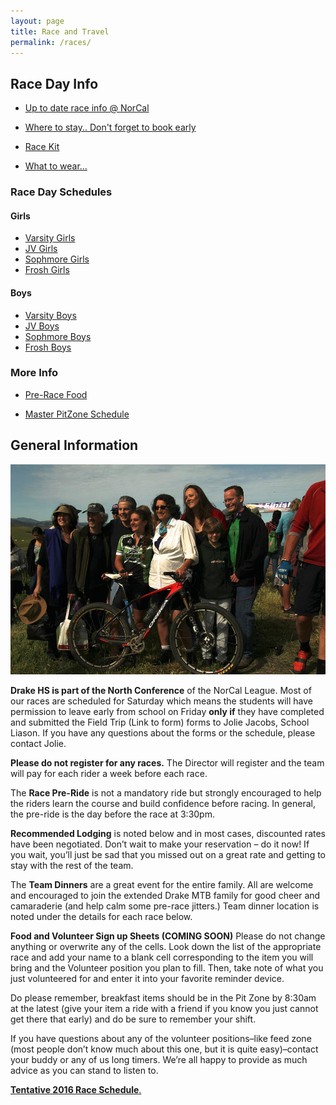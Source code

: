 ```yaml
---
layout: page
title: Race and Travel
permalink: /races/
---
```


## Race Day Info

* [Up to date race info @ NorCal](http://www.norcalmtb.org/)

* [Where to stay.. Don't forget to book early](https://drive.google.com/file/d/0B9nR_NmSORGdVl9KNTgwcms1U0E/view?usp=sharing)

* [Race Kit](https://drive.google.com/file/d/0B9nR_NmSORGdNU5FTFNxejdia3c/view?usp=sharing)

* [What to wear...](https://drive.google.com/file/d/0B9nR_NmSORGdeWRaMEt3bUVka0E/view?usp=sharing)


### Race Day Schedules

#### Girls

* [Varsity Girls](https://drive.google.com/file/d/0B9nR_NmSORGdSGJCOEx5U05HQkU/view?usp=sharing)<br>
* [JV Girls](https://drive.google.com/file/d/0B9nR_NmSORGdUkc1RGhHcUJzaUk/view?usp=sharing)<br>
* [Sophmore Girls](https://drive.google.com/file/d/0B9nR_NmSORGdQ3QwczF3WElIX2s/view?usp=sharing)<br>
* [Frosh Girls](https://drive.google.com/file/d/0B9nR_NmSORGdc1lUWUIzOHo3cHc/view?usp=sharing)

#### Boys

* [Varsity Boys](https://drive.google.com/file/d/0B9nR_NmSORGdLWN1RENZcjIxb3c/view?usp=sharing)<br>
* [JV Boys](https://drive.google.com/file/d/0B9nR_NmSORGdZUl1d1V0TjlsZFk/view?usp=sharing)<br>
* [Sophmore Boys](https://drive.google.com/file/d/0B9nR_NmSORGdeUYxNzA0eDlicVk/view?usp=sharing)<br>
* [Frosh Boys](https://drive.google.com/file/d/0B9nR_NmSORGdYXJhRWViUHZ1ME0/view?usp=sharing)

### More Info

* [Pre-Race Food](https://drive.google.com/file/d/0B9nR_NmSORGdTEo3VUJRVTV0R1U/view?usp=sharing)

* [Master PitZone Schedule](https://drive.google.com/file/d/0B9nR_NmSORGdQTNfUFdneTVNd00/view?usp=sharing)

## General Information

![finishline](../images/uma-win.jpg)

**Drake HS is part of the North Conference** of the NorCal League. Most of our races are scheduled for Saturday which means the students will have permission to leave early from school on Friday **only if** they have completed and submitted the Field Trip (Link to form) forms to Jolie Jacobs, School Liason. If you have any questions about the forms or the schedule, please contact Jolie.

**Please do not register for any races.** The Director will register and the team will pay for each rider a week before each race.

The **Race Pre-Ride** is not a mandatory ride but strongly encouraged to help the riders learn the course and build confidence before racing. In general, the pre-ride is the day before the race at 3:30pm.

**Recommended Lodging** is noted below and in most cases, discounted rates have been negotiated. Don’t wait to make your reservation – do it now! If you wait, you’ll just be sad that you missed out on a great rate and getting to stay with the rest of the team.

The **Team Dinners** are a great event for the entire family. All are welcome and encouraged to join the extended Drake MTB family for good cheer and camaraderie (and help calm some pre-race jitters.) Team dinner location is noted under the details for each race below.

**Food and Volunteer Sign up Sheets (COMING SOON)**
Please do not change anything or overwrite any of the cells. Look down the list of the appropriate race and add your name to a blank cell corresponding to the item you will bring and the Volunteer position you plan to fill. Then, take note of what you just volunteered for and enter it into your favorite reminder device.

Do please remember, breakfast items should be in the Pit Zone by 8:30am at the latest (give your item a ride with a friend if you know you just cannot get there that early) and do be sure to remember your shift.

If you have questions about any of the volunteer positions–like feed zone (most people don’t know much about this one, but it is quite easy)–contact your buddy or any of us long timers. We’re all happy to provide as much advice as you can stand to listen to.

<a href="{{ site.baseurl }}/schedule/">	**Tentative 2016 Race Schedule**.</p></a>
